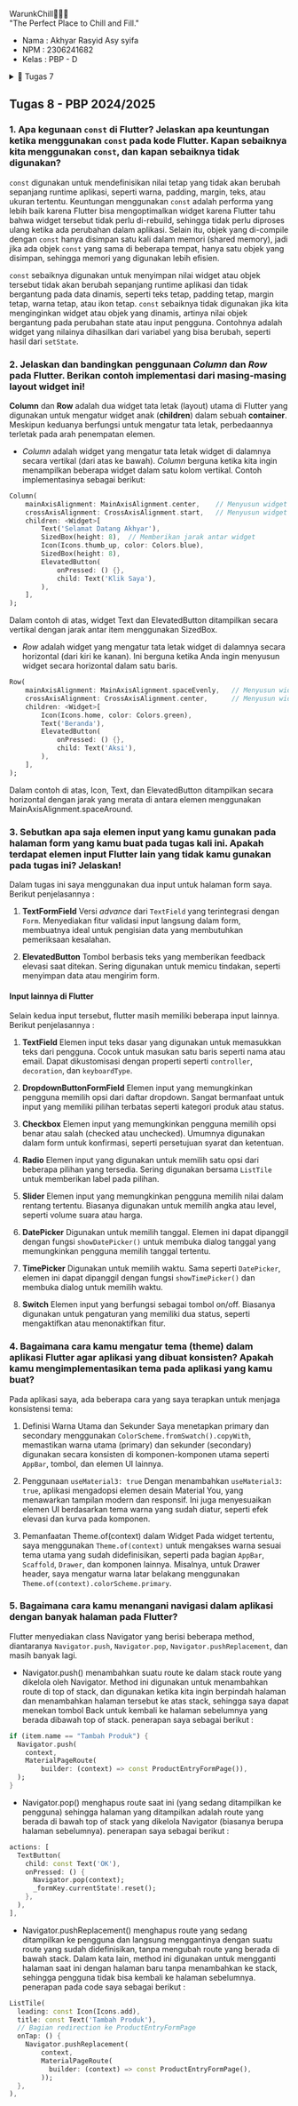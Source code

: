 WarunkChill🏪🥘🛒 <br>
"The Perfect Place to Chill and Fill." <br>

- Nama   : Akhyar Rasyid Asy syifa <br>
- NPM    : 2306241682  <br>
- Kelas  : PBP - D <br>

<details>
<summary>📒 Tugas 7</summary>

## Tugas 7 - PBP 2024/2025
### 1. Jelaskan apa yang dimaksud dengan stateless widget dan stateful widget, dan jelaskan perbedaan dari keduanya.
- **Stateless Widget** adalah widget yang bersifat statis dan tidak memiliki state atau keadaan yang berubah. `StatelessWidget` hanya dibangun sekali ketika di-render dan tidak akan berubah selama aplikasi berjalan. Contohnya, widget seperti `Text`, `Icon`, atau `Container`, yang tidak memerlukan interaksi atau perubahan data.
- **Stateful Widget** adalah widget yang memiliki state atau keadaan yang dapat berubah. `StatefulWidget` dibangun ulang setiap kali terjadi perubahan pada state-nya menggunakan fungsi `setState()`. Widget ini cocok untuk komponen yang membutuhkan perubahan tampilan karena interaksi pengguna atau perubahan data, seperti `Checkbox`, `TextField`, `Radio`, `Slider`, form input, atau tombol yang merespons aksi pengguna dan memerlukan pembaruan tampilan setiap kali state berubah.

Perbedaan utama antara keduanya terletak pada pengelolaan keadaan: stateless widget sederhana dan efisien, sedangkan stateful widget lebih kompleks dan memerlukan metode untuk mengelola perubahan keadaan.

### 2. Sebutkan widget apa saja yang kamu gunakan pada proyek ini dan jelaskan fungsinya.
built in widget yang saya gunakan pada proyek ini adalah sebagai berikut ;
- `MaterialApp`: Berfungsi sebagai komponen utama aplikasi Flutter, bertindak sebagai root dari semua widget dalam aplikasi.
- `Scaffold`: Menyediakan struktur dasar halaman, meliputi area seperti appBar dan body untuk menyusun tampilan aplikasi.
- `AppBar`: Menampilkan bagian atas halaman yang berfungsi sebagai bar judul, biasanya untuk menampilkan nama atau judul aplikasi.
- `Text`: Digunakan untuk menampilkan teks pada tampilan aplikasi.
- `GridView`: Menyusun item dalam format grid atau kotak-kotak, cocok untuk menampilkan daftar item dalam tata letak kolom dan baris.
- `Card`: Membuat tampilan berupa kartu yang dapat diisi informasi atau widget lainnya, memberikan efek elevasi (bayangan).
- `Container`: Komponen dasar yang berfungsi sebagai wadah bagi widget lain dan memungkinkan pengaturan ukuran, warna, margin, dan padding.
- `Column dan Row`: Digunakan untuk menata widget secara berurutan, Column secara vertikal dan Row secara horizontal.
- `Icon`: Menampilkan ikon gambar yang dapat dipilih dari berbagai simbol standar yang tersedia di Flutter.
- `InkWell`: Memberikan efek visual (ripple) saat suatu widget disentuh atau ditekan, meningkatkan interaksi pengguna.
- `SnackBar`: Memunculkan pesan singkat sementara di bagian bawah layar, biasanya untuk memberi umpan balik kepada pengguna.
- `Material`: Memberikan dasar bagi tampilan yang mengikuti gaya desain material, memungkinkan elemen-elemen aplikasi terlihat dan berperilaku sesuai dengan standar Material Design.

dan terdapat custom widget yang saya implementasikan:
- `InfoCard`: widget kustom yang digunakan untuk menampilkan informasi statis seperti NPM, Nama, dan Kelas.
- `ItemCardwidget`: widget kustom yang digunakan untuk menampilkan satu item dalam bentuk kartu, dengan ikon dan nama item yang berasal dari objek ItemHomepage. Ini juga menangani aksi ketika kartu ditekan.

### 3. Apa fungsi dari setState()? Jelaskan variabel apa saja yang dapat terdampak dengan fungsi tersebut.
`setState()` adalah fungsi dalam Flutter yang digunakan untuk memperbarui state dari sebuah widget. Fungsi ini memungkinkan perubahan nilai variabel yang digunakan dalam widget dan secara otomatis memperbarui tampilan widget tersebut. Variabel yang dapat terpengaruh oleh fungsi `setState()` adalah variabel yang dideklarasikan dalam kelas widget yang menggunakan fungsi ini. Sebagai contoh, jika terdapat sebuah variabel `items` yang digunakan dalam widget `GridView`, maka perubahan nilai `items` melalui fungsi `setState()` akan secara otomatis memperbarui tampilan `GridView`.

### 4. Jelaskan perbedaan antara const dengan final.
Dalam Dart, `const` dan `final` digunakan untuk membuat variabel dengan nilai tetap (immutable), namun keduanya memiliki perbedaan dalam cara kerjanya dan kapan mereka digunakan.
- `const` adalah variabel yang nilainya bersifat konstan dan tidak akan berubah selama aplikasi berjalan (runtime). `const` harus diketahui nilainya saat compile-time. Ini biasanya digunakan untuk widget yang bersifat statis. 
- `final` adalah variabel yang nilainya tetap setelah diinisialisasi. Variabel bertipe `final` tidak perlu diketahui atau diinisialisasi pada waktu kompilasi, sehingga nilainya dapat diinisialisasi saat runtime. Namun, setelah diinisialisasi, nilai tersebut tidak dapat diubah lagi.

### 5. Jelaskan bagaimana cara kamu mengimplementasikan checklist-checklist di atas.
#### :one: Membuat sebuah program Flutter baru dengan tema E-Commerce yang sesuai dengan tugas-tugas sebelumnya.
Saya membuat folder baru di komputer saya untuk menyimpan proyek flutter saya.
```bash
flutter create warunk_chill
```
lalu cek apakah flutter sudah sepenuhnya terbuat dengan cara mengecek atau menjalankan aplikasi flutternya dengan 
```bash
flutter run
```
ada opsi lain yang paling mudah agar langsung run di chrome dengan cara 
```bash
flutter run -d chrome
```

#### :two: Membuat tiga tombol sederhana dengan ikon dan teks untuk:
- Melihat daftar produk (Lihat Daftar Produk)
- Menambah produk (Tambah Produk)
- Logout (Logout)

sebelum itu, saya perlu membuat list of `ItemHomepage` yang berisi tombol-tombol yang ingin kamu tambahkan pada class MyHomePage.
```dart
class MyHomePage extends StatelessWidget {
  ...
  final List<ItemHomepage> items = [
    ItemHomepage("Lihat Daftar Produk", Icons.list, Colors.blue),
    ItemHomepage("Tambah Produk", Icons.add, Colors.red),
    ItemHomepage("Logout", Icons.logout, Colors.green),
  ];
  ...
}
```

lalu Saya membuat tiga tombol dasar (dengan class bernama `ItemCard`) yang dilengkapi dengan ikon dan teks di dalam file `menu.dart`. 
```dart
class ItemCard extends StatelessWidget {
  // Menampilkan kartu dengan ikon dan nama.

  final ItemHomepage item;

  const ItemCard(this.item, {super.key});

  @override
  Widget build(BuildContext context) {
    return Material(
      // Menentukan warna latar belakang dari tema aplikasi.
      color: item.color,
      // Membuat sudut kartu melengkung.
      borderRadius: BorderRadius.circular(12),

      child: InkWell(
        // Aksi ketika kartu ditekan.
        onTap: () {
          // Menampilkan pesan SnackBar saat kartu ditekan.
          ScaffoldMessenger.of(context)
            ..hideCurrentSnackBar()
            ..showSnackBar(SnackBar(
                content: Text("Kamu telah menekan tombol ${item.name}")));
        },
        // Container untuk menyimpan Icon dan Text
        child: Container(
          padding: const EdgeInsets.all(8),
          child: Center(
            child: Column(
              // Menyusun ikon dan teks di tengah kartu.
              mainAxisAlignment: MainAxisAlignment.center,
              children: [
                Icon(
                  item.icon,
                  color: Colors.white,
                  size: 30.0,
                ),
                const Padding(padding: EdgeInsets.all(3)),
                Text(
                  item.name,
                  textAlign: TextAlign.center,
                  style: const TextStyle(color: Colors.white),
                ),
              ],
            ),
          ),
        ),
      ),
    );
  }
}
```

#### :three: Mengimplementasikan warna-warna yang berbeda untuk setiap tombol (Lihat Daftar Produk, Tambah Produk, dan Logout).
Saya menerapkan warna yang berbeda untuk setiap tombol di dalam kelas ItemHomePage, yang memiliki atribut color.
```dart
class ItemHomepage {
  final String name;
  final IconData icon;
  final Color color;

  ItemHomepage(this.name, this.icon, this.color);
}
```

pastikan widget buildnya juga mereturn color
```dart
@override
Widget build(BuildContext context) {
return Material(
    // Menentukan warna latar belakang dari tema aplikasi.
    color: item.color,                                          // disini
    // Membuat sudut kartu melengkung.
    borderRadius: BorderRadius.circular(12),
```

jangan lupa set warna yang diinginkan. di code di bawah ini saya memilih warna biru, merah, dan hijau karena cukup kontras dengan background yang berwarna putih
```dart
  final List<ItemHomepage> items = [
    ItemHomepage("Lihat Daftar Produk", Icons.list, Colors.blue),
    ItemHomepage("Tambah Produk", Icons.add, Colors.red),
    ItemHomepage("Logout", Icons.logout, Colors.green),
  ];
```

#### :four: Memunculkan Snackbar dengan tulisan:
"Kamu telah menekan tombol Lihat Daftar Produk" ketika tombol Lihat Daftar Produk ditekan.
"Kamu telah menekan tombol Tambah Produk" ketika tombol Tambah Produk ditekan.
"Kamu telah menekan tombol Logout" ketika tombol Logout ditekan.

saya memunculkan `Snackbar` dengan tulisan ketika tombol-tombol ditekan. Saya menggunakan widget `ScaffoldMessenger` untuk menampilkan `Snackbar`.
```dart
// Aksi ketika kartu ditekan.
onTap: () {
    // Menampilkan pesan SnackBar saat kartu ditekan.
    ScaffoldMessenger.of(context)
    ..hideCurrentSnackBar()
    ..showSnackBar(SnackBar(
        content: Text("Kamu telah menekan tombol ${item.name}")));
},
```

#### :five: tambahan
saya juga menampilkan tombol-tombol di layar dalam bentuk grid dengan menggunakan widget `GridView`.
```dart
class MyHomePage extends StatelessWidget {
  MyHomePage({super.key});

  final String npm = '2306241682'; // NPM
  final String name = 'Akhyar Rasyid Asy syifa'; // Nama
  final String className = 'PBP D'; // Kelas

  final List<ItemHomepage> items = [
    ItemHomepage("Lihat Daftar Produk", Icons.list, Colors.blue),
    ItemHomepage("Tambah Produk", Icons.add, Colors.red),
    ItemHomepage("Logout", Icons.logout, Colors.green),
  ];

  @override
  Widget build(BuildContext context) {
    // Scaffold menyediakan struktur dasar halaman dengan AppBar dan body.
    return Scaffold(
      // AppBar adalah bagian atas halaman yang menampilkan judul.
      appBar: AppBar(
        // Judul aplikasi "Warunk Chill" dengan teks putih dan tebal.
        title: const Text(
          'Warunk Chill',
          style: TextStyle(
            color: Colors.white,
            fontWeight: FontWeight.bold,
          ),
        ),
        // Warna latar belakang AppBar diambil dari skema warna tema aplikasi.
        backgroundColor: Theme.of(context).colorScheme.primary,
      ),
      // Body halaman dengan padding di sekelilingnya.
      body: Padding(
        padding: const EdgeInsets.all(16.0),
        // Menyusun widget secara vertikal dalam sebuah kolom.
        child: Column(
          crossAxisAlignment: CrossAxisAlignment.center,
          children: [
            // Row untuk menampilkan 3 InfoCard secara horizontal.
            Row(
              mainAxisAlignment: MainAxisAlignment.spaceEvenly,
              children: [
                InfoCard(title: 'NPM', content: npm),
                InfoCard(title: 'Name', content: name),
                InfoCard(title: 'Class', content: className),
              ],
            ),

            // Memberikan jarak vertikal 16 unit.
            const SizedBox(height: 16.0),

            // Menempatkan widget berikutnya di tengah halaman.
            Center(
              child: Column(
                // Menyusun teks dan grid item secara vertikal.

                children: [
                  // Menampilkan teks sambutan dengan gaya tebal dan ukuran 18.
                  const Padding(
                    padding: EdgeInsets.only(top: 16.0),
                    child: Text(
                      'Welcome to Warunk Chill',
                      style: TextStyle(
                        fontWeight: FontWeight.bold,
                        fontSize: 18.0,
                      ),
                    ),
                  ),

                  // Grid untuk menampilkan ItemCard dalam bentuk grid 3 kolom.
                  GridView.count(
                    primary: true,
                    padding: const EdgeInsets.all(20),
                    crossAxisSpacing: 10,
                    mainAxisSpacing: 10,
                    crossAxisCount: 3,
                    // Agar grid menyesuaikan tinggi kontennya.
                    shrinkWrap: true,

                    // Menampilkan ItemCard untuk setiap item dalam list items.
                    children: items.map((ItemHomepage item) {
                      return ItemCard(item);
                    }).toList(),
                  ),
                ],
              ),
            ),
          ],
        ),
      ),
    );
  }
}
```

</details>

## Tugas 8 - PBP 2024/2025
### 1. Apa kegunaan `const` di Flutter? Jelaskan apa keuntungan ketika menggunakan `const` pada kode Flutter. Kapan sebaiknya kita menggunakan `const`, dan kapan sebaiknya tidak digunakan?
`const` digunakan untuk mendefinisikan nilai tetap yang tidak akan berubah sepanjang runtime aplikasi, seperti warna, padding, margin, teks, atau ukuran tertentu. Keuntungan menggunakan `const` adalah performa yang lebih baik karena Flutter bisa mengoptimalkan widget karena Flutter tahu bahwa widget tersebut tidak perlu di-rebuild, sehingga tidak perlu diproses ulang ketika ada perubahan dalam aplikasi. Selain itu, objek yang di-compile dengan `const` hanya disimpan satu kali dalam memori (shared memory), jadi jika ada objek `const` yang sama di beberapa tempat, hanya satu objek yang disimpan, sehingga memori yang digunakan lebih efisien. 

`const` sebaiknya digunakan untuk menyimpan nilai widget atau objek tersebut tidak akan berubah sepanjang runtime aplikasi dan tidak bergantung pada data dinamis, seperti teks tetap, padding tetap, margin tetap, warna tetap, atau ikon tetap. `const` sebaiknya tidak digunakan jika kita menginginkan widget atau objek yang dinamis, artinya nilai objek bergantung pada perubahan state atau input pengguna. Contohnya adalah widget yang nilainya dihasilkan dari variabel yang bisa berubah, seperti hasil dari `setState`.

### 2. Jelaskan dan bandingkan penggunaan _Column_ dan _Row_ pada Flutter. Berikan contoh implementasi dari masing-masing layout widget ini!
**Column** dan **Row** adalah dua widget tata letak (layout) utama di Flutter yang digunakan untuk mengatur widget anak (**children**) dalam sebuah **container**. Meskipun keduanya berfungsi untuk mengatur tata letak, perbedaannya terletak pada arah penempatan elemen.

- _Column_ adalah widget yang mengatur tata letak widget di dalamnya secara vertikal (dari atas ke bawah). _Column_ berguna ketika kita ingin menampilkan beberapa widget dalam satu kolom vertikal. Contoh implementasinya sebagai berikut:

```dart
Column(
    mainAxisAlignment: MainAxisAlignment.center,    // Menyusun widget di sepanjang sumbu utama (vertikal dalam Column_)
    crossAxisAlignment: CrossAxisAlignment.start,   // Menyusun widget di sepanjang sumbu silang (horizontal dalam Column)
    children: <Widget>[
        Text('Selamat Datang Akhyar'),
        SizedBox(height: 8),  // Memberikan jarak antar widget
        Icon(Icons.thumb_up, color: Colors.blue),
        SizedBox(height: 8),
        ElevatedButton(
            onPressed: () {},
            child: Text('Klik Saya'),
        ),
    ],
);
```

Dalam contoh di atas, widget Text dan ElevatedButton ditampilkan secara vertikal dengan jarak antar item menggunakan SizedBox.

- _Row_ adalah widget yang mengatur tata letak widget di dalamnya secara horizontal (dari kiri ke kanan). Ini berguna ketika Anda ingin menyusun widget secara horizontal dalam satu baris.

```dart
Row(
    mainAxisAlignment: MainAxisAlignment.spaceEvenly,   // Menyusun widget di sepanjang sumbu utama (horizontal dalam Row)
    crossAxisAlignment: CrossAxisAlignment.center,      // Menyusun widget di sepanjang sumbu silang (vertikal dalam Row)
    children: <Widget>[
        Icon(Icons.home, color: Colors.green),
        Text('Beranda'),
        ElevatedButton(
            onPressed: () {},
            child: Text('Aksi'),
        ),
    ],
);
```

Dalam contoh di atas, Icon, Text, dan ElevatedButton ditampilkan secara horizontal dengan jarak yang merata di antara elemen menggunakan MainAxisAlignment.spaceAround.

### 3. Sebutkan apa saja elemen input yang kamu gunakan pada halaman form yang kamu buat pada tugas kali ini. Apakah terdapat elemen input Flutter lain yang tidak kamu gunakan pada tugas ini? Jelaskan!

Dalam tugas ini saya menggunakan dua input untuk halaman form saya. Berikut penjelasannya :

1. **TextFormField**
Versi _advance_ dari `TextField` yang terintegrasi dengan `Form`. Menyediakan fitur validasi input langsung dalam form, membuatnya ideal untuk pengisian data yang membutuhkan pemeriksaan kesalahan.

2. **ElevatedButton**
Tombol berbasis teks yang memberikan feedback elevasi saat ditekan. Sering digunakan untuk memicu tindakan, seperti menyimpan data atau mengirim form.

#### Input lainnya di Flutter
Selain kedua input tersebut, flutter masih memiliki beberapa input lainnya. Berikut penjelasannya :

1. **TextField**
Elemen input teks dasar yang digunakan untuk memasukkan teks dari pengguna. Cocok untuk masukan satu baris seperti nama atau email. Dapat dikustomisasi dengan properti seperti `controller`, `decoration`, dan `keyboardType`.

2. **DropdownButtonFormField**
Elemen input yang memungkinkan pengguna memilih opsi dari daftar dropdown. Sangat bermanfaat untuk input yang memiliki pilihan terbatas seperti kategori produk atau status.

3. **Checkbox**
Elemen input yang memungkinkan pengguna memilih opsi benar atau salah (checked atau unchecked). Umumnya digunakan dalam form untuk konfirmasi, seperti persetujuan syarat dan ketentuan.

4. **Radio**
Elemen input yang digunakan untuk memilih satu opsi dari beberapa pilihan yang tersedia. Sering digunakan bersama `ListTile` untuk memberikan label pada pilihan.

5. **Slider**
Elemen input yang memungkinkan pengguna memilih nilai dalam rentang tertentu. Biasanya digunakan untuk memilih angka atau level, seperti volume suara atau harga.

6. **DatePicker**
Digunakan untuk memilih tanggal. Elemen ini dapat dipanggil dengan fungsi `showDatePicker()` untuk membuka dialog tanggal yang memungkinkan pengguna memilih tanggal tertentu.

7. **TimePicker**
Digunakan untuk memilih waktu. Sama seperti `DatePicker`, elemen ini dapat dipanggil dengan fungsi `showTimePicker()` dan membuka dialog untuk memilih waktu.

8. **Switch**
Elemen input yang berfungsi sebagai tombol on/off. Biasanya digunakan untuk pengaturan yang memiliki dua status, seperti mengaktifkan atau menonaktifkan fitur.

### 4. Bagaimana cara kamu mengatur tema (theme) dalam aplikasi Flutter agar aplikasi yang dibuat konsisten? Apakah kamu mengimplementasikan tema pada aplikasi yang kamu buat?
Pada aplikasi saya, ada beberapa cara yang saya terapkan untuk menjaga konsistensi tema:

1. Definisi Warna Utama dan Sekunder
Saya menetapkan primary dan secondary menggunakan `ColorScheme.fromSwatch().copyWith`, memastikan warna utama (primary) dan sekunder (secondary) digunakan secara konsisten di komponen-komponen utama seperti `AppBar`, tombol, dan elemen UI lainnya.

2. Penggunaan `useMaterial3: true` 
Dengan menambahkan `useMaterial3: true`, aplikasi mengadopsi elemen desain Material You, yang menawarkan tampilan modern dan responsif. Ini juga menyesuaikan elemen UI berdasarkan tema warna yang sudah diatur, seperti efek elevasi dan kurva pada komponen.

3. Pemanfaatan Theme.of(context) dalam Widget 
Pada widget tertentu, saya menggunakan `Theme.of(context)` untuk mengakses warna sesuai tema utama yang sudah didefinisikan, seperti pada bagian `AppBar`, `Scaffold`, `Drawer`, dan komponen lainnya. Misalnya, untuk Drawer header, saya mengatur warna latar belakang menggunakan `Theme.of(context).colorScheme.primary`.

### 5. Bagaimana cara kamu menangani navigasi dalam aplikasi dengan banyak halaman pada Flutter?

Flutter menyediakan class Navigator yang berisi beberapa method, diantaranya `Navigator.push`, `Navigator.pop`,  `Navigator.pushReplacement`, dan masih banyak lagi.

- Navigator.push() menambahkan suatu route ke dalam stack route yang dikelola oleh Navigator. Method ini digunakan untuk menambahkan route di top of stack, dan digunakan ketika kita ingin berpindah halaman dan menambahkan halaman tersebut ke atas stack, sehingga saya dapat menekan tombol Back untuk kembali ke halaman sebelumnya yang berada dibawah top of stack.
penerapan saya sebagai berikut :
```dart
if (item.name == "Tambah Produk") {
  Navigator.push(
    context,
    MaterialPageRoute(
        builder: (context) => const ProductEntryFormPage()),
  );
}
```

- Navigator.pop() menghapus route saat ini (yang sedang ditampilkan ke pengguna) sehingga halaman yang ditampilkan adalah route yang berada di bawah top of stack yang dikelola Navigator (biasanya berupa halaman sebelumnya).
penerapan saya sebagai berikut :
```dart
actions: [
  TextButton(
    child: const Text('OK'),
    onPressed: () {
      Navigator.pop(context);
      _formKey.currentState!.reset();
    },
  ),
],
```

- Navigator.pushReplacement() menghapus route yang sedang ditampilkan ke pengguna dan langsung menggantinya dengan suatu route yang sudah didefinisikan, tanpa mengubah route yang berada di bawah stack. Dalam kata lain, method ini digunakan untuk mengganti halaman saat ini dengan halaman baru tanpa menambahkan ke stack, sehingga pengguna tidak bisa kembali ke halaman sebelumnya.
penerapan pada code saya sebagai berikut :
```dart
ListTile(
  leading: const Icon(Icons.add),
  title: const Text('Tambah Produk'),
  // Bagian redirection ke ProductEntryFormPage
  onTap: () {
    Navigator.pushReplacement(
        context,
        MaterialPageRoute(
          builder: (context) => const ProductEntryFormPage(),
        ));
  },
),
```